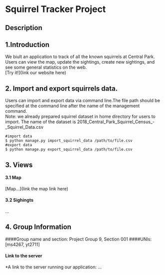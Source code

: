 # Squirrel Tracker Project 
## Description
## 1.Introduction
We biult an application to track of all the known squirrels at Central Park. Users can view the map, update the sightings, create new sightings, and see some general statistics on the web.  
[Try it!](link our website here)  

## 2. Import and export squirrels data.
Users can import and export data via command line.The file path should be specified at the command line after the name of the management command.  
Note: we already prepared squirrel dataset in home directory for users to import. The name of the dataset is 2018_Central_Park_Squirrel_Census_-_Squirrel_Data.csv  

    #import data  
    $ python manage.py import_squirrel_data /path/to/file.csv  
    #export data  
    $ python manage.py export_squirrel_data /path/to/file.csv  
 
 ## 3. Views
 #### 3.1 Map
[Map...](link the map link here)
 
 #### 3.2 Sighingts
 ...

## 4. Group Information
####Group name and section: Project Group 9, Section 001
####UNIs: [ms4267, yt2711]
#### Link to the server
*A link to the server running our application: ...
